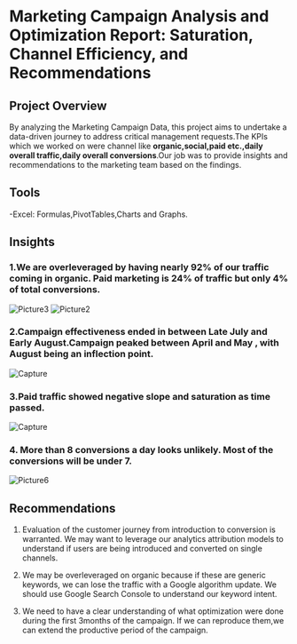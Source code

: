 # Marketing Campaign Analysis and Optimization Report: Saturation, Channel Efficiency, and Recommendations

## Project Overview
By analyzing the Marketing Campaign Data, this project aims to undertake a data-driven journey to address critical management requests.The KPIs which we worked on were channel like **organic,social,paid etc.,daily overall traffic,daily overall conversions**.Our job was to provide insights and recommendations to the marketing team based on the findings.

## Tools

-Excel: Formulas,PivotTables,Charts and Graphs.

## Insights

### 1.We are overleveraged by having nearly 92% of our traffic coming in organic. Paid marketing is 24% of traffic but only 4% of total conversions.

![Picture3](https://github.com/freudeg0/PortfolioProject-MarketingAnalysis/assets/93113869/16af127c-850b-4452-8471-e9c02db1aea7)
![Picture2](https://github.com/freudeg0/PortfolioProject-MarketingAnalysis/assets/93113869/323f8dc6-36df-4cdf-b0de-3ca7fde25cc8)

### 2.Campaign effectiveness ended in between Late July and Early August.Campaign peaked between April and May , with August being an inflection point.

![Capture](https://github.com/freudeg0/PortfolioProject-MarketingAnalysis/assets/93113869/47037890-4919-4d1d-8c91-231824779d4a)

### 3.Paid traffic showed negative slope and saturation as time passed.

![Capture](https://github.com/freudeg0/PortfolioProject-MarketingAnalysis/assets/93113869/e679b1d0-6a94-4ac2-bd5d-75beadc25a23)

### 4. More than 8 conversions a day looks unlikely. Most of the conversions will be under 7.

![Picture6](https://github.com/freudeg0/PortfolioProject-MarketingAnalysis/assets/93113869/715aff90-3f49-4904-b32c-0e5984660f07)

## Recommendations

1. Evaluation of the customer journey from introduction to conversion is warranted. We may want to leverage our analytics attribution models to understand if users are being introduced and converted on single channels.

2. We may be overleveraged on organic because if these are generic keywords, we can lose the traffic with a Google algorithm update. We should use Google Search Console to understand our keyword intent.

3. We need to have a clear understanding of what optimization were done during the first 3months of the campaign. If we can reproduce them,we can extend the productive period of the campaign.


















